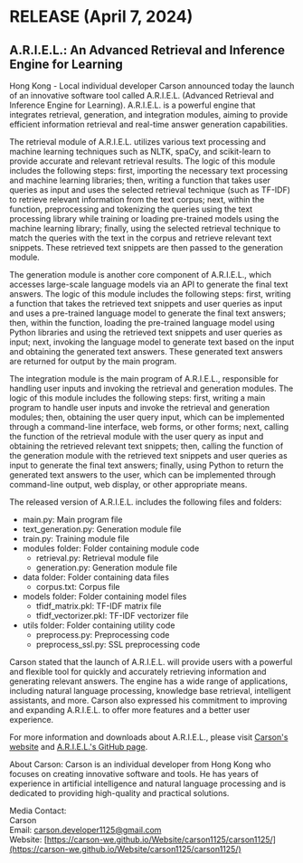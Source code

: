 # RELEASE (April 7, 2024)

## A.R.I.E.L.: An Advanced Retrieval and Inference Engine for Learning

Hong Kong - Local individual developer Carson announced today the launch of an innovative software tool called A.R.I.E.L. (Advanced Retrieval and Inference Engine for Learning). A.R.I.E.L. is a powerful engine that integrates retrieval, generation, and integration modules, aiming to provide efficient information retrieval and real-time answer generation capabilities.

The retrieval module of A.R.I.E.L. utilizes various text processing and machine learning techniques such as NLTK, spaCy, and scikit-learn to provide accurate and relevant retrieval results. The logic of this module includes the following steps: first, importing the necessary text processing and machine learning libraries; then, writing a function that takes user queries as input and uses the selected retrieval technique (such as TF-IDF) to retrieve relevant information from the text corpus; next, within the function, preprocessing and tokenizing the queries using the text processing library while training or loading pre-trained models using the machine learning library; finally, using the selected retrieval technique to match the queries with the text in the corpus and retrieve relevant text snippets. These retrieved text snippets are then passed to the generation module.

The generation module is another core component of A.R.I.E.L., which accesses large-scale language models via an API to generate the final text answers. The logic of this module includes the following steps: first, writing a function that takes the retrieved text snippets and user queries as input and uses a pre-trained language model to generate the final text answers; then, within the function, loading the pre-trained language model using Python libraries and using the retrieved text snippets and user queries as input; next, invoking the language model to generate text based on the input and obtaining the generated text answers. These generated text answers are returned for output by the main program.

The integration module is the main program of A.R.I.E.L., responsible for handling user inputs and invoking the retrieval and generation modules. The logic of this module includes the following steps: first, writing a main program to handle user inputs and invoke the retrieval and generation modules; then, obtaining the user query input, which can be implemented through a command-line interface, web forms, or other forms; next, calling the function of the retrieval module with the user query as input and obtaining the retrieved relevant text snippets; then, calling the function of the generation module with the retrieved text snippets and user queries as input to generate the final text answers; finally, using Python to return the generated text answers to the user, which can be implemented through command-line output, web display, or other appropriate means.

The released version of A.R.I.E.L. includes the following files and folders:

- main.py: Main program file
- text_generation.py: Generation module file
- train.py: Training module file
- modules folder: Folder containing module code
  - retrieval.py: Retrieval module file
  - generation.py: Generation module file
- data folder: Folder containing data files
  - corpus.txt: Corpus file
- models folder: Folder containing model files
  - tfidf_matrix.pkl: TF-IDF matrix file
  - tfidf_vectorizer.pkl: TF-IDF vectorizer file
- utils folder: Folder containing utility code
  - preprocess.py: Preprocessing code
  - preprocess_ssl.py: SSL preprocessing code

Carson stated that the launch of A.R.I.E.L. will provide users with a powerful and flexible tool for quickly and accurately retrieving information and generating relevant answers. The engine has a wide range of applications, including natural language processing, knowledge base retrieval, intelligent assistants, and more. Carson also expressed his commitment to improving and expanding A.R.I.E.L. to offer more features and a better user experience.

For more information and downloads about A.R.I.E.L., please visit [Carson's website](https://carson1125.vercel.app) and [A.R.I.E.L.'s GitHub page](https://github.com/Carson-We/A.R.I.E.L.).

About Carson:
Carson is an individual developer from Hong Kong who focuses on creating innovative software and tools. He has years of experience in artificial intelligence and natural language processing and is dedicated to providing high-quality and practical solutions.

Media Contact:<br>
Carson<br>
Email: [carson.developer1125@gmail.com](mailto:carson.developer1125@gmail.com)<br>
Website: [https://carson-we.github.io/Website/carson1125/carson1125/](https://carson-we.github.io/Website/carson1125/carson1125/)
